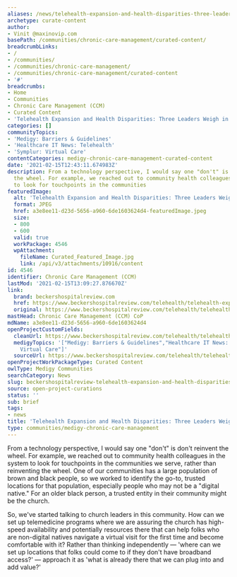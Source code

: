 ```yaml
---
aliases: /news/telehealth-expansion-and-health-disparities-three-leaders-weigh-in
archetype: curate-content
author:
- Vinit @maxinovip.com
basePath: /communities/chronic-care-management/curated-content/
breadcrumbLinks:
- /
- /communities/
- /communities/chronic-care-management/
- /communities/chronic-care-management/curated-content
- '#'
breadcrumbs:
- Home
- Communities
- Chronic Care Management (CCM)
- Curated Content
- 'Telehealth Expansion and Health Disparities: Three Leaders Weigh in'
categories: []
communityTopics:
- 'Medigy: Barriers & Guidelines'
- 'Healthcare IT News: Telehealth'
- 'Symplur: Virtual Care'
contentCategories: medigy-chronic-care-management-curated-content
date: '2021-02-15T12:43:11.674983Z'
description: From a technology perspective, I would say one "don't" is don't reinvent
  the wheel. For example, we reached out to community health colleagues in the system
  to look for touchpoints in the communities
featuredImage:
  alt: 'Telehealth Expansion and Health Disparities: Three Leaders Weigh in'
  format: JPEG
  href: a3e8ee11-d23d-5656-a960-6de1603624d4-featuredImage.jpeg
  size:
  - 800
  - 600
  valid: true
  workPackage: 4546
  wpAttachment:
    fileName: Curated_Featured_Image.jpg
    link: /api/v3/attachments/10916/content
id: 4546
identifier: Chronic Care Management (CCM)
lastMod: '2021-02-15T13:09:27.876670Z'
link:
  brand: beckershospitalreview.com
  href: https://www.beckershospitalreview.com/telehealth/telehealth-expansion-and-health-disparities-3-leaders-weigh-in.html
  original: https://www.beckershospitalreview.com/telehealth/telehealth-expansion-and-health-disparities-3-leaders-weigh-in.html
mastHead: Chronic Care Management (CCM) CoP
mdName: a3e8ee11-d23d-5656-a960-6de1603624d4
openProjectCustomFields:
  cleanUrl: https://www.beckershospitalreview.com/telehealth/telehealth-expansion-and-health-disparities-3-leaders-weigh-in.html
  medigyTopics: '["Medigy: Barriers & Guidelines","Healthcare IT News: Telehealth","Symplur:
    Virtual Care"]'
  sourceUrl: https://www.beckershospitalreview.com/telehealth/telehealth-expansion-and-health-disparities-3-leaders-weigh-in.html
openProjectWorkPackageType: Curated Content
owlType: Medigy Communities
searchCategory: News
slug: beckershospitalreview-telehealth-expansion-and-health-disparities-three-leaders-weigh-in
source: open-project-curations
status: ''
sub: brief
tags:
- news
title: 'Telehealth Expansion and Health Disparities: Three Leaders Weigh in'
type: communities/medigy-chronic-care-management
---
```


<p>From a technology perspective, I would say one "don't" is don't reinvent the wheel. For example, we reached out to community health colleagues in the system to look for touchpoints in the communities we serve, rather than reinventing the wheel. One of our communities has a large population of brown and black people, so we worked to identify the go-to, trusted locations for that population, especially people who may not be a "digital native." For an older black person, a trusted entity in their community might be the church.</p><p>So, we've started talking to church leaders in this community. How can we set up telemedicine programs where we are assuring the church has high-speed availability and potentially resources there that can help folks who are non-digital natives navigate a virtual visit for the first time and become comfortable with it? Rather than thinking independently — 'where can we set up locations that folks could come to if they don't have broadband access?' — approach it as 'what is already there that we can plug into and add value?'</p>
